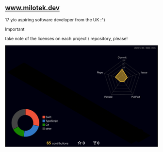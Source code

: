 
## www.milotek.dev
17 y/o aspiring software developer from the UK :^)

> [!IMPORTANT]  
> take note of the licenses on each project / repository, please!

![](./profile-3d-contrib/profile-night-rainbow.svg)
